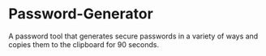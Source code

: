 # Password-Generator
A password tool that generates secure passwords in a variety of ways and copies them to the clipboard for 90 seconds.
